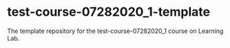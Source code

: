 # test-course-07282020_1-template
The template repository for the test-course-07282020_1 course on Learning Lab.
